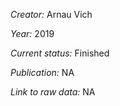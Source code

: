 *Creator:* Arnau Vich


*Year:* 2019


*Current status:* Finished


*Publication:* NA


*Link to raw data:* NA
